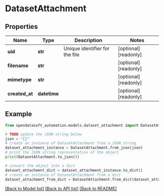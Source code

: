 # DatasetAttachment


## Properties

Name | Type | Description | Notes
------------ | ------------- | ------------- | -------------
**uid** | **str** | Unique identifier for the file | [optional] [readonly] 
**filename** | **str** |  | [optional] [readonly] 
**mimetype** | **str** |  | [optional] [readonly] 
**created_at** | **datetime** |  | [optional] [readonly] 

## Example

```python
from opendatasoft_automation.models.dataset_attachment import DatasetAttachment

# TODO update the JSON string below
json = "{}"
# create an instance of DatasetAttachment from a JSON string
dataset_attachment_instance = DatasetAttachment.from_json(json)
# print the JSON string representation of the object
print(DatasetAttachment.to_json())

# convert the object into a dict
dataset_attachment_dict = dataset_attachment_instance.to_dict()
# create an instance of DatasetAttachment from a dict
dataset_attachment_from_dict = DatasetAttachment.from_dict(dataset_attachment_dict)
```
[[Back to Model list]](../README.md#documentation-for-models) [[Back to API list]](../README.md#documentation-for-api-endpoints) [[Back to README]](../README.md)


